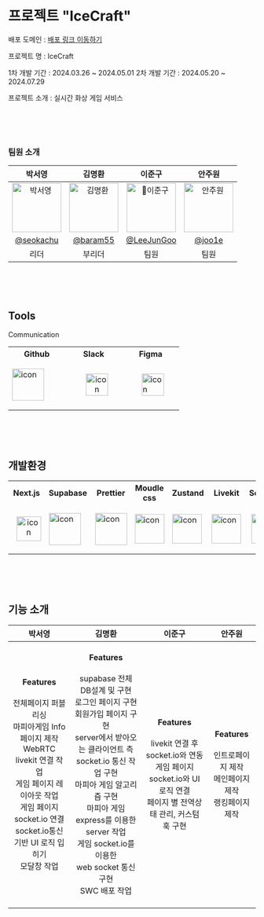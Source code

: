 # 프로젝트 "IceCraft"

배포 도메인 : [배포 링크 이동하기](https://ice-craft-git-dev-ice-craft.vercel.app/)

프로젝트 명 : IceCraft

1차 개발 기간 : 2024.03.26 ~ 2024.05.01
2차 개발 기간 : 2024.05.20 ~ 2024.07.29

프로젝트 소개 : 실시간 화상 게임 서비스

<br>
<br>
<br>

### 팀원 소개

|                                           박서영                                           |                                          김명환                                           |                                           이준구                                           |                                           안주원                                           |
| :----------------------------------------------------------------------------------------: | :----------------------------------------------------------------------------------------: | :----------------------------------------------------------------------------------------: | :----------------------------------------------------------------------------------------: |
| <img src="https://avatars.githubusercontent.com/u/116704646?v=4" alt="박서영" width="100"> | <img src="https://avatars.githubusercontent.com/u/154975499?v=4" alt="김명환" width="100"> | <img src="https://avatars.githubusercontent.com/u/145527618?v=4" alt="이준구" width="100"> | <img src="https://avatars.githubusercontent.com/u/154520094?v=4" width="100" alt="안주원"> |
|                      [@seokachu](https://github.com/seokachu)                     |                          [@baram55](https://github.com/baram55)                          |                          [@LeeJunGoo](https://github.com/145527618?v=4)                          |                             [@joo1e](https://github.com/joo1e)                             |
|                                            리더                                            |                                            부리더                                            |                                            팀원                                            |                                            팀원                                            |
<br>
<br>
<br>


## Tools

Communication

<table>
  <tr>
    <th>Github</th>
    <th>Slack</th>
    <th>Figma</th>
  </tr>
  <tr>
    <td width="100" height="100">
      <div style="display: flex; align-items: center;">
        <img src="https://techstack-generator.vercel.app/github-icon.svg" alt="icon" width="65" height="65" />
      </div>     
    </td>
    <td width="100" height="100">
      <div style="display: flex; align-items:center; justify-content:center;">
         &nbsp;&nbsp;&nbsp;<img src="https://github.com/seokachu/movie_project/assets/116704646/7587830d-ead0-4adb-aa60-984df1b326a5" alt="icon" width="45" height="45" style="text-align:center" />
      </div>
    </td>
    <td width="100" height="100">
      <div style="display: flex; align-items:center; justify-content:center;">
        &nbsp;&nbsp;
        <img src="https://github.com/sparta-advancedProject-team10/HappyMungLife/assets/116704646/867feb77-319b-497f-9836-07abb6637596" alt="icon" width="45" text-align="center">
      </div>
    </td>
  </tr>
</table>

<br>
<br>
<br>

## 개발환경

<table>
  <tr>
    <th>Next.js</th>
    <th>Supabase</th>
    <th>Prettier</th>
    <th>Moudle css</th>
    <th>Zustand</th>
    <th>Livekit</th>
    <th>Socket.io</th>
    <th>Express</th>
    <th>AWS</th>
  </tr>
  <tr>
    <td width="100" height="100">
      <div style="display: flex; align-items:center; justify-content:center;">
        &nbsp;&nbsp;<img src="https://github.com/sparta-advancedProject-team10/HappyMungLife/assets/116704646/ca3b35d4-25bf-4038-9a33-2daf9e6c5ade" alt="icon" width="50" height="50" style="text-align:center" />
      </div>
    </td>
     <td width="100" height="100">
      <div style="display: flex; align-items: center;">
        <img src="https://github.com/sparta-advancedProject-team10/HappyMungLife/assets/121484282/81b31829-810a-4653-b54e-2fc9a3d98ad0" alt="icon" width="65" height="65" />
      </div>     
    </td>
    <td width="100" height="100">
      <div style="display: flex; align-items: center;">
        <img src="https://techstack-generator.vercel.app/prettier-icon.svg" alt="icon" width="65" height="65" />
      </div>     
    </td>
    <td width="100" height="100">
      <div style="display: flex; align-items: center;">
        <img src="https://github.com/ice-craft/ice-craft/assets/116704646/248b37f6-b404-42fd-8e4a-2ea1ab4a53d1" alt="icon" width="60" height="60" />
      </div>     
    </td>
    <td width="100" height="100">
      <div style="display: flex; align-items: center;">
        <img src="https://github.com/ice-craft/ice-craft/assets/116704646/c519f7e9-ae7a-4749-a849-97a836428a05" alt="icon" width="60" height="60" />
      </div>     
    </td>
    <td width="100" height="100">
      <div style="display: flex; align-items: center;">
        <img src="https://github.com/ice-craft/ice-craft/assets/116704646/8d33be75-ce12-495c-8a19-03d4913e7578" alt="icon" width="60" height="60" />
      </div>     
    </td>
     <td width="100" height="100">
      <div style="display: flex; align-items: center;">
        &nbsp;
        <img src="https://github.com/ice-craft/ice-craft/assets/116704646/98b0fa6c-8a9d-431d-9c21-b54a34858ddb" alt="icon" width="60" height="60" />
      </div>     
    </td>
    <td width="100" height="100">
      <div style="display: flex; align-items: center;">
        <img src="https://github.com/ice-craft/ice-craft/assets/116704646/c57e63a4-2d75-4579-8ae2-4622f25d516d" alt="icon" width="60" height="60" />
      </div>     
    </td>
     <td width="100" height="100">
      <div style="display: flex; align-items: center;">
        &nbsp;
        <img src="https://techstack-generator.vercel.app/aws-icon.svg" alt="icon" width="60" height="60" />
      </div>     
    </td>
  </tr>
</table>


<br>
<br>
<br>


## 기능 소개

|                                                                                     박서영                                                                                     |                                                                                                          김명환                                                                                                           |                                                                    이준구                                                                     |                  안주원                  |
| :----------------------------------------------------------------------------------------------------------------------------------------------------------------------------: | :-----------------------------------------------------------------------------------------------------------------------------------------------------------------------------------------------------------------------: | :-------------------------------------------------------------------------------------------------------------------------------------------: | :--------------------------------------: |
| **Features**<br><br>전체페이지 퍼블리싱<br>마피아게임 Info 페이지 제작<br>WebRTC livekit 연결 작업<br>게임 페이지 레이아웃 작업<br>게임 페이지 socket.io 연결<br>socket.io통신 기반 UI 로직 입히기<br>모달창 작업<br> | <br>**Features**<br><br>supabase 전체 DB설계 및 구현<br>로그인 페이지 구현<br>회원가입 페이지 구현<br>server에서 받아오는 클라이언트 측<br>socket.io 통신 작업 구현<br>마피아 게임 알고리즘 구현<br>마피아 게임 express를 이용한 server 작업<br>게임 socket.io를 이용한<br>web socket 통신 구현<br>SWC 배포 작업<br><br> | **Features**<br><br>livekit 연결 후 socket.io와 연동<br>게임 페이지 socket.io와 UI 로직 연결<br>페이지 별 전역상태 관리, 커스텀 훅 구현<br> | **Features**<br><br>인트로페이지 제작<br>메인페이지 제작<br>랭킹페이지 제작<br> |



<!--
📦app
 ┣ 📂auth
 ┃ ┗ 📂callback
 ┃ ┃ ┗ 📜route.ts
 ┣ 📂community
 ┃ ┣ 📂detail
 ┃ ┃ ┗ 📂[id]
 ┃ ┃ ┃ ┣ 📂edit
 ┃ ┃ ┃ ┃ ┗ 📜page.tsx
 ┃ ┃ ┃ ┗ 📜page.tsx
 ┃ ┣ 📂post
 ┃ ┃ ┗ 📜page.tsx
 ┃ ┗ 📜page.tsx
 ┣ 📂meal
 ┃ ┗ 📜page.tsx
 ┣ 📂medical
 ┃ ┗ 📜page.tsx
 ┣ 📂mypage
 ┃ ┗ 📜page.tsx
 ┣ 📂protected
 ┃ ┗ 📜page.tsx
 ┣ 📂sign
 ┃ ┣ 📂signIn
 ┃ ┃ ┣ 📜page.tsx
 ┃ ┃ ┗ 📜submit-button.tsx
 ┃ ┗ 📂signUp
 ┃ ┃ ┗ 📜page.tsx
 ┣ 📂trade
 ┃ ┣ 📂detail
 ┃ ┃ ┗ 📂[id]
 ┃ ┃ ┃ ┣ 📂edit
 ┃ ┃ ┃ ┃ ┗ 📜page.tsx
 ┃ ┃ ┃ ┗ 📜page.tsx
 ┃ ┣ 📂post
 ┃ ┃ ┗ 📜page.tsx
 ┃ ┗ 📜page.tsx
 ┣ 📂_api
 ┃ ┣ 📜comment-api.ts
 ┃ ┣ 📜detailPage-api.ts
 ┃ ┗ 📜placeInfo-api.ts
 ┣ 📂_components
 ┃ ┣ 📂communityPageComponents
 ┃ ┃ ┣ 📜CommumityData.tsx
 ┃ ┃ ┣ 📜CommunityCommentsData.tsx
 ┃ ┃ ┣ 📜CommunityEditForm.tsx
 ┃ ┃ ┗ 📜CommunityForm.tsx
 ┃ ┣ 📂detailPageComponents
 ┃ ┃ ┣ 📜CommentDeleteButton.tsx
 ┃ ┃ ┣ 📜CommentForm.tsx
 ┃ ┃ ┣ 📜CommentItem.tsx
 ┃ ┃ ┣ 📜CommentList.tsx
 ┃ ┃ ┣ 📜LikeButton.tsx
 ┃ ┃ ┣ 📜PostEditDeleteButton.tsx
 ┃ ┃ ┣ 📜SaveButton.tsx
 ┃ ┃ ┗ 📜ScrapButton.tsx
 ┃ ┣ 📂layout
 ┃ ┃ ┣ 📜Footer.tsx
 ┃ ┃ ┣ 📜Header.tsx
 ┃ ┃ ┗ 📜Nav.tsx
 ┃ ┣ 📂mainPageComponents
 ┃ ┃ ┗ 📜test.tsx
 ┃ ┗ 📂tradePageComponents
 ┃ ┃ ┣ 📜TradeCommentData.tsx
 ┃ ┃ ┣ 📜TradeData.tsx
 ┃ ┃ ┣ 📜TradeEditForm.tsx
 ┃ ┃ ┗ 📜TradeForm.tsx
 ┣ 📂_hooks
 ┃ ┣ 📜useAddCommunityCommentMutation.ts
 ┃ ┣ 📜useAddTradeCommentMutation.ts
 ┃ ┣ 📜useDeleteCommunityCommentMutation.ts
 ┃ ┣ 📜useDeleteTradeCommentMutation.ts
 ┃ ┣ 📜useFetchCommunityCommentsQuery.ts
 ┃ ┣ 📜useFetchTradeCommentsQuery.ts
 ┃ ┣ 📜useUpdateCommunityCommentMutation.ts
 ┃ ┗ 📜useUpdateTradeCommentMutation.ts
 ┣ 📂_style
 ┃ ┗ 📜mainSwiper.css
 ┣ 📂_types
 ┃ ┣ 📜communityPosts.types.ts
 ┃ ┗ 📜mainPage.type.ts
 ┣ 📂_utils
 ┃ ┣ 📂supabase
 ┃ ┃ ┣ 📜api.ts
 ┃ ┃ ┣ 📜auth.ts
 ┃ ┃ ┣ 📜client.ts
 ┃ ┃ ┣ 📜clientJs.ts
 ┃ ┃ ┣ 📜createClientJs.ts
 ┃ ┃ ┣ 📜middleware.ts
 ┃ ┃ ┗ 📜server.ts
 ┃ ┗ 📜date.ts
 ┣ 📜actions.ts
 ┣ 📜favicon.ico
 ┣ 📜globals.css
 ┣ 📜layout.tsx
 ┣ 📜not-found.tsx
 ┣ 📜page.tsx
 ┗ 📜provider.tsx
 -->
